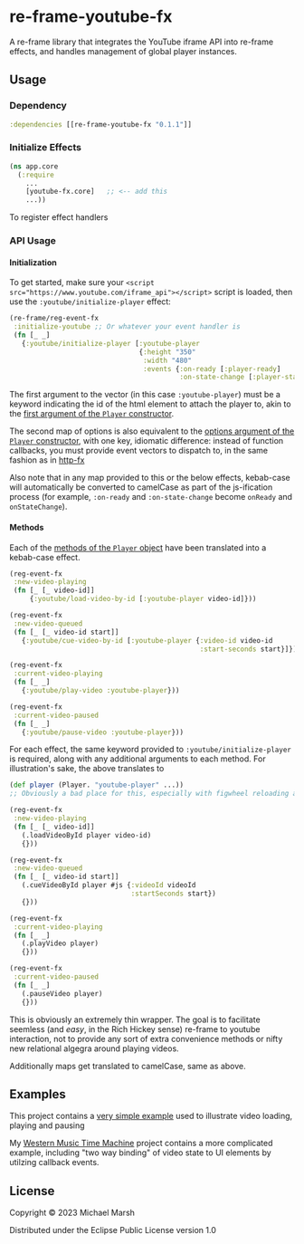 # re-frame-youtube-fx

A re-frame library that integrates the YouTube iframe API into re-frame effects, and handles management of global player instances.

## Usage

### Dependency
```clojure
:dependencies [[re-frame-youtube-fx "0.1.1"]]
```

### Initialize Effects
```clojure
(ns app.core
  (:require
    ...
    [youtube-fx.core]   ;; <-- add this
    ...))
```
To register effect handlers

### API Usage

#### Initialization
To get started, make sure your `<script src="https://www.youtube.com/iframe_api"></script>` script is loaded, then use the `:youtube/initialize-player` effect:
```clojure
(re-frame/reg-event-fx
 :initialize-youtube ;; Or whatever your event handler is
 (fn [_ _]
   {:youtube/initialize-player [:youtube-player
                                {:height "350"
                                 :width "480"
                                 :events {:on-ready [:player-ready]
                                          :on-state-change [:player-state-change]}}]
```
The first argument to the vector (in this case `:youtube-player`) must be a keyword indicating the id of the html element to attach the player to, akin to the [first argument of the `Player` constructor](https://developers.google.com/youtube/iframe_api_reference#Loading_a_Video_Player).

The second map of options is also equivalent to the [options argument of the `Player` constructor](https://developers.google.com/youtube/iframe_api_reference#Loading_a_Video_Player), with one key, idiomatic difference: instead of function callbacks, you must provide event vectors to dispatch to, in the same fashion as in [http-fx](https://github.com/Day8/re-frame-http-fx)

Also note that in any map provided to this or the below effects, kebab-case will automatically be converted to camelCase as part of the js-ification process (for example, `:on-ready` and `:on-state-change` become `onReady` and `onStateChange`).

#### Methods
Each of the [methods of the `Player` object](https://developers.google.com/youtube/iframe_api_reference#Operations) have been translated into a kebab-case effect.
```clojure
(reg-event-fx
 :new-video-playing
 (fn [_ [_ video-id]]   
     {:youtube/load-video-by-id [:youtube-player video-id]}))

(reg-event-fx
 :new-video-queued
 (fn [_ [_ video-id start]]
   {:youtube/cue-video-by-id [:youtube-player {:video-id video-id   
                                               :start-seconds start}]}))

(reg-event-fx
 :current-video-playing
 (fn [_ _]
   {:youtube/play-video :youtube-player}))

(reg-event-fx
 :current-video-paused
 (fn [_ _]
   {:youtube/pause-video :youtube-player}))
```
For each effect, the same keyword provided to `:youtube/initialize-player` is required, along with any additional arguments to each method. For illustration's sake, the above translates to
```clojure
(def player (Player. "youtube-player" ...))
;; Obviously a bad place for this, especially with figwheel reloading all the time

(reg-event-fx
 :new-video-playing
 (fn [_ [_ video-id]]
   (.loadVideoById player video-id)
   {}))

(reg-event-fx
 :new-video-queued
 (fn [_ [_ video-id start]]
   (.cueVideoById player #js {:videoId videoId
                              :startSeconds start})
   {}))

(reg-event-fx
 :current-video-playing
 (fn [_ _]
   (.playVideo player)
   {}))

(reg-event-fx
 :current-video-paused
 (fn [_ _]
   (.pauseVideo player)
   {}))
```
This is obviously an extremely thin wrapper. The goal is to facilitate seemless (and *easy*, in the Rich Hickey sense) re-frame to youtube interaction, not to provide any sort of extra convenience methods or nifty new relational algegra around playing videos.

Additionally maps get translated to camelCase, same as above.

## Examples

This project contains a [very simple example](https://github.com/micmarsh/re-frame-youtube-fx/tree/master/examples/basic-player) used to illustrate video loading, playing and pausing

My [Western Music Time Machine](https://github.com/micmarsh/western-music-time-machine/blob/master/src/cljs/western_music/handlers/youtube.cljs) project contains a more complicated example, including "two way binding" of video state to UI elements by utilzing callback events.


## License

Copyright © 2023 Michael Marsh

Distributed under the Eclipse Public License version 1.0
